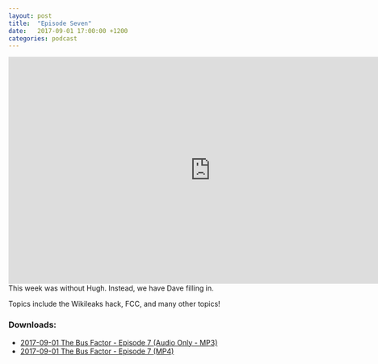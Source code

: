 ```yaml
---
layout: post
title:  "Episode Seven"
date:   2017-09-01 17:00:00 +1200
categories: podcast
---
```

<iframe id="ytplayer" type="text/html" width="800" height="450" src="https://www.youtube.com/embed/lI1VrW8T16I" frameborder="0" allowFullScreen="yes"></iframe>
This week was without Hugh. Instead, we have Dave filling in.

Topics include the Wikileaks hack, FCC, and many other topics!

<h3>Downloads:</h3>
<ul>
<li><a href="https://downloads.thebusfactor.party/2017/2017-09-01-TBF-7.mp3">2017-09-01 The Bus Factor - Episode 7 (Audio Only - MP3)</a></li>
<li><a href="https://downloads.thebusfactor.party/2017/2017-09-01-TBF-7.mp4">2017-09-01 The Bus Factor - Episode 7 (MP4)</a></li>
